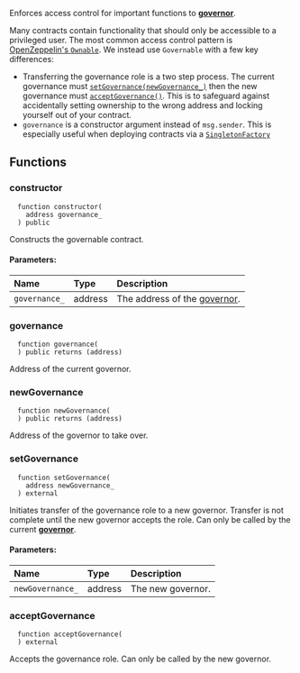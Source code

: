 Enforces access control for important functions to [**governor**](/docs/protocol/governance).

Many contracts contain functionality that should only be accessible to a privileged user. The most common access control pattern is [OpenZeppelin's `Ownable`](https://docs.openzeppelin.com/contracts/4.x/access-control#ownership-and-ownable). We instead use `Governable` with a few key differences:
- Transferring the governance role is a two step process. The current governance must [`setGovernance(newGovernance_)`](#setgovernance) then the new governance must [`acceptGovernance()`](#acceptgovernance). This is to safeguard against accidentally setting ownership to the wrong address and locking yourself out of your contract.
- `governance` is a constructor argument instead of `msg.sender`. This is especially useful when deploying contracts via a [`SingletonFactory`](./interface/ISingletonFactory)


## Functions
### constructor
```solidity
  function constructor(
    address governance_
  ) public
```
Constructs the governable contract.


#### Parameters:
| Name | Type | Description                                                          |
| :--- | :--- | :------------------------------------------------------------------- |
|`governance_` | address | The address of the [governor](/docs/protocol/governance).

### governance
```solidity
  function governance(
  ) public returns (address)
```
Address of the current governor.



### newGovernance
```solidity
  function newGovernance(
  ) public returns (address)
```
Address of the governor to take over.



### setGovernance
```solidity
  function setGovernance(
    address newGovernance_
  ) external
```
Initiates transfer of the governance role to a new governor.
Transfer is not complete until the new governor accepts the role.
Can only be called by the current [**governor**](/docs/protocol/governance).


#### Parameters:
| Name | Type | Description                                                          |
| :--- | :--- | :------------------------------------------------------------------- |
|`newGovernance_` | address | The new governor.

### acceptGovernance
```solidity
  function acceptGovernance(
  ) external
```
Accepts the governance role.
Can only be called by the new governor.



